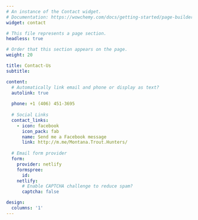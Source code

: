```yaml
---
# An instance of the Contact widget.
# Documentation: https://wowchemy.com/docs/getting-started/page-builder/
widget: contact

# This file represents a page section.
headless: true

# Order that this section appears on the page.
weight: 20

title: Contact-Us
subtitle:

content:
  # Automatically link email and phone or display as text?
  autolink: true
  
  phone: +1 (406) 451-3695
  
  # Social Links
  contact_links:
    - icon: facebook
      icon_pack: fab
      name: Send me a Facebook message
      link: http://m.me/Montana.Trout.Hunters/
  
  # Email form provider
  form:
    provider: netlify
    formspree:
      id:
    netlify:
      # Enable CAPTCHA challenge to reduce spam?
      captcha: false

design:
  columns: '1'
---
```

